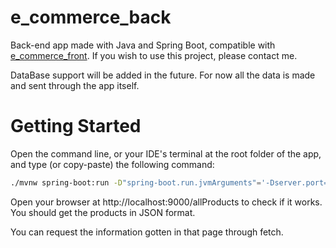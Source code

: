 # e_commerce_back
Back-end app made with Java and Spring Boot, compatible with 
[e_commerce_front](https://github.com/alexandreSilva604/e_commerce_front).
If you wish to use this project, please contact me.

DataBase support will be added in the future. For now 
all the data is made and sent through the app itself.

# Getting Started
Open the command line, or your IDE's terminal at the 
root folder of the app, and type (or copy-paste) the 
following command:

```bash
./mvnw spring-boot:run -D"spring-boot.run.jvmArguments"='-Dserver.port=9000'
```

Open your browser at http://localhost:9000/allProducts to check if it works.
You should get the products in JSON format.

You can request the information gotten in that page 
through fetch.